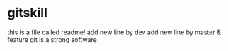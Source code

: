 # gitskill
this is a file called readme!
add new line by dev
add new line by master & feature
git is a strong software
